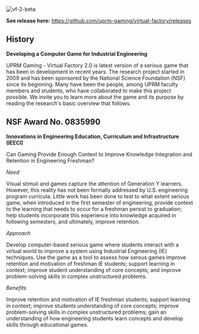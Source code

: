 ![vf-2-beta](https://f.cloud.github.com/assets/4027178/1882041/4111c01e-7970-11e3-9650-d4abbb60cf92.png)

**See release here:** https://github.com/uprm-gaming/virtual-factory/releases

History
--------

**Developing a  Computer Game for Industrial Engineering**

UPRM Gaming - Virtual Factory 2.0 is latest version of a  serious game that has been in development in recent years. The  research project started in 2009 and  has been sponsored  by the National Science Foundation (NSF) since its beginning. Many have been the people, among UPRM faculty members and students, who have collaborated to make this project possible.  We invite you to learn more about the game and its purpose by reading the research's basic  overview that follows.

NSF Award No. 0835990 
--------

**Innovations in Engineering Education, Curriculum and Infrastructure (IEECI)**

Can Gaming Provide Enough Context to Improve Knowledge Integration and Retention in Engineering Freshman?

*Need*

Visual stimuli and games capture the attention of Generation Y learners. However, this reality has not been formally addressed by U.S. engineering program curricula. Little work has been done to test to what extent serious game, when introduced in the first semester of engineering, provide context to the learning that needs to occur for a freshman persist to graduation; help students incorporate this experience into knowledge acquired in following semesters, and ultimately, improve retention.

*Approach*

Develop computer-based serious game where students interact with a virtual world to improve a system using Industrial Engineering (IE) techniques. Use the game as a tool to assess how serous games improve retention and motivation of freshman IE students; support learning in context; improve student understanding of core concepts; and improve problem-solving skills in complex unstructured problems.

*Benefits*

Improve retention and motivation of IE freshman students; support learning in context; improve students understanding of core concepts; improve problem-solving skills in complex unstructured problems; gain an understanding of how engineering students learn concepts and develop skills through educational games.
